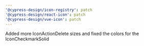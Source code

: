 ```yaml
---
'@cypress-design/icon-registry': patch
'@cypress-design/react-icon': patch
'@cypress-design/vue-icon': patch
---
```


Added more IconActionDelete sizes and fixed the colors for the IconCheckmarkSolid
